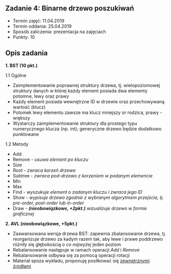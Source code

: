 ## Zadanie 4: Binarne drzewo poszukiwań

* Termin zajęć: 11.04.2019
* Termin oddania: 25.04.2019
* Sposób zaliczenia: prezentacja na zajęciach
* Punkty: 10

## Opis zadania

**1. BST (10 pkt.)**

  1.1 Ogólne
  * Zaimplementowanie poprawnej struktury drzewa, tj. wielopoziomowej struktury danych w której każdy element posiada dwa elementy potomne, lewy oraz prawy
  * Każdy element posiada wewnętrzne ID w drzewie oraz przechowywaną wartość (klucz)
  * Potomek lewy elementu zawsze ma klucz mniejszy or rodzica, prawy - większy
  * Wystarczy zaimplementowanie struktury dla prostego typu numerycznego klucza (np. int); generyczne drzewo będzie dodatkowo punktowane
  
  1.2 Metody
  * Add
  * Remove - *usuwa element po kluczu*
  * Size
  * Root - *zwraca korzeń drzewa*
  * Subtree - *zwraca pod-drzewo z korzeniem w podanym elemencie*
  * Min
  * Max
  * Find - *wyszukuje element o zadanym kluczu i zwraca jego ID*
  * Show - *wypisuje drzewo zgodnie z wybranym algorytmem przejścia, tj. pre-order, post-order lub in-order*
  * Draw - ***(nieobowiązkowe, +2pkt.)** wizualizuje drzewo w formie graficznej*
  
**2. AVL (nieobowiązkowe, +5pkt.)**

  * Zaawansowana wersja drzewa BST: zapewnia zbalansowanie drzewa, tj. reorganizuje drzewo za kadym razem tak, aby lewe i prawe poddrzewo różniły się głębokością o *co najwyżej* jeden poziom
  * Rebalansowanie następuje w ramach operacji *Add* i *Remove*
  * Rebalansowanie odbywa się za pomocą operacji rotacji
  * Materiał spoza wykładu, proponuję posiłkować się [zewnętrznymi źródłami](https://www.tutorialspoint.com/data_structures_algorithms/avl_tree_algorithm.htm)
